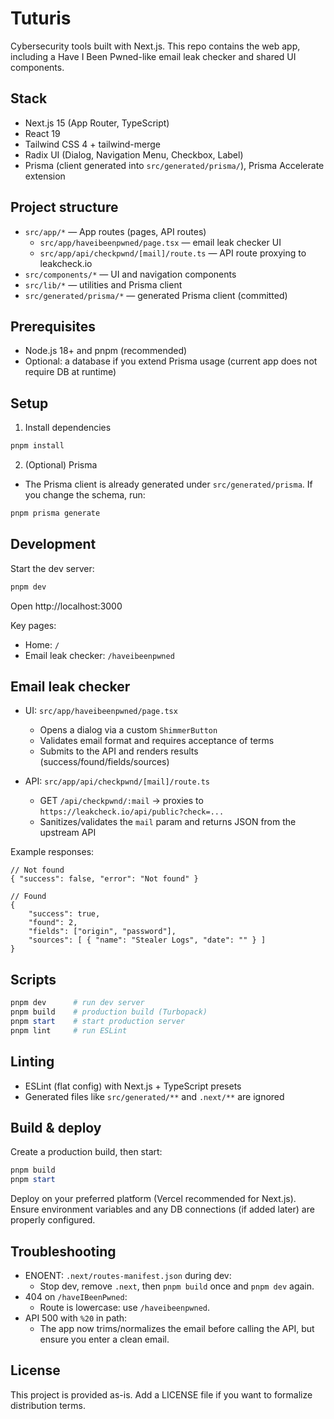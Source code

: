 # Tuturis

Cybersecurity tools built with Next.js. This repo contains the web app, including a Have I Been Pwned-like email leak checker and shared UI components.

</div>

## Stack

- Next.js 15 (App Router, TypeScript)
- React 19
- Tailwind CSS 4 + tailwind-merge
- Radix UI (Dialog, Navigation Menu, Checkbox, Label)
- Prisma (client generated into `src/generated/prisma/`), Prisma Accelerate extension

## Project structure

- `src/app/*` — App routes (pages, API routes)
	- `src/app/haveibeenpwned/page.tsx` — email leak checker UI
	- `src/app/api/checkpwnd/[mail]/route.ts` — API route proxying to leakcheck.io
- `src/components/*` — UI and navigation components
- `src/lib/*` — utilities and Prisma client
- `src/generated/prisma/*` — generated Prisma client (committed)

## Prerequisites

- Node.js 18+ and pnpm (recommended)
- Optional: a database if you extend Prisma usage (current app does not require DB at runtime)

## Setup

1) Install dependencies

```powershell
pnpm install
```

2) (Optional) Prisma

- The Prisma client is already generated under `src/generated/prisma`. If you change the schema, run:

```powershell
pnpm prisma generate
```

## Development

Start the dev server:

```powershell
pnpm dev
```

Open http://localhost:3000

Key pages:
- Home: `/`
- Email leak checker: `/haveibeenpwned`

## Email leak checker

- UI: `src/app/haveibeenpwned/page.tsx`
	- Opens a dialog via a custom `ShimmerButton`
	- Validates email format and requires acceptance of terms
	- Submits to the API and renders results (success/found/fields/sources)

- API: `src/app/api/checkpwnd/[mail]/route.ts`
	- GET `/api/checkpwnd/:mail` → proxies to `https://leakcheck.io/api/public?check=...`
	- Sanitizes/validates the `mail` param and returns JSON from the upstream API

Example responses:

```jsonc
// Not found
{ "success": false, "error": "Not found" }

// Found
{
	"success": true,
	"found": 2,
	"fields": ["origin", "password"],
	"sources": [ { "name": "Stealer Logs", "date": "" } ]
}
```

## Scripts

```powershell
pnpm dev      # run dev server
pnpm build    # production build (Turbopack)
pnpm start    # start production server
pnpm lint     # run ESLint
```

## Linting

- ESLint (flat config) with Next.js + TypeScript presets
- Generated files like `src/generated/**` and `.next/**` are ignored

## Build & deploy

Create a production build, then start:

```powershell
pnpm build
pnpm start
```

Deploy on your preferred platform (Vercel recommended for Next.js). Ensure environment variables and any DB connections (if added later) are properly configured.

## Troubleshooting

- ENOENT: `.next/routes-manifest.json` during dev:
	- Stop dev, remove `.next`, then `pnpm build` once and `pnpm dev` again.
- 404 on `/haveIBeenPwned`:
	- Route is lowercase: use `/haveibeenpwned`.
- API 500 with `%20` in path:
	- The app now trims/normalizes the email before calling the API, but ensure you enter a clean email.

## License

This project is provided as-is. Add a LICENSE file if you want to formalize distribution terms.
